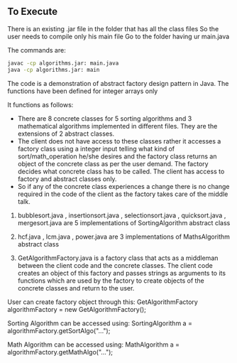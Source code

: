 ## To Execute

There is an existing .jar file in the folder that has all the class files
So the user needs to compile only his main file
Go to the folder having ur main.java

The commands are:

```bash
javac -cp algorithms.jar: main.java
java -cp algorithms.jar: main
```

The code is a demonstration of abstract factory design pattern in Java.
The functions have been defined for integer arrays only

It functions as follows:
- There are 8 concrete classes for 5 sorting algorithms and 3 mathematical algorithms implemented in different files. They are the extensions of 2 abstract classes.
- The client does not have access to these classes rather it accesses a factory class using a integer input telling what kind of sort/math_operation he/she desires and the factory class returns an object of the concrete class as per the user demand. The factory decides what concrete class has to be called. The client has access to factory and abstract classes only.
- So if any of the concrete class experiences a change there is no change required in the code of the client as the factory takes care of the middle talk.

1) bubblesort.java , insertionsort.java , selectionsort.java , quicksort.java , mergesort.java are 5 implementations of SortingAlgorithm abstract class

2) hcf.java , lcm.java , power.java are 3 implementations of MathsAlgorithm abstract class

3) GetAlgorithmFactory.java is a factory class that acts as a middleman between the client code and the concrete classes. The client code creates an object of this factory and passes strings as arguments to its functions which are used by the factory to create objects of the concrete classes and return to the user.

User can create factory object through this:
GetAlgorithmFactory algorithmFactory = new GetAlgorithmFactory();

Sorting Algorithm can be accessed using:
SortingAlgorithm a = algorithmFactory.getSortAlgo("...");

Math Algorithm can be accessed using:
MathAlgorithm a = algorithmFactory.getMathAlgo("...");
